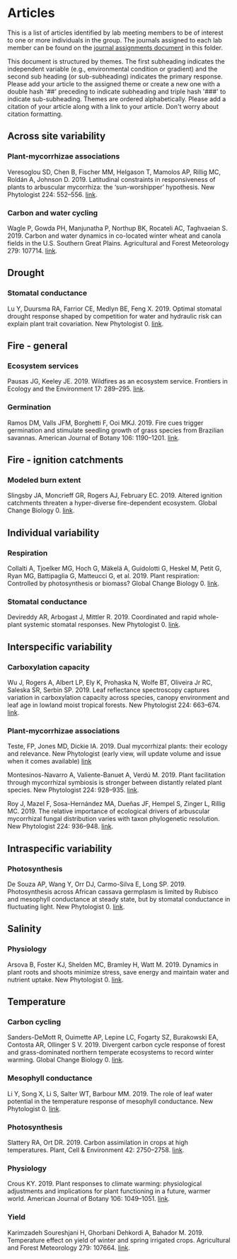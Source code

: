 # Articles
This is a list of articles identified by lab meeting members to be of interest to one
or more individuals in the group. The journals assigned to each lab member can be found
on the [journal assignments document](journal_assignments.md) in this folder.

This document is structured by themes.
The first subheading indicates the independent variable (e.g., environmental condition or gradient)
and the second sub heading (or sub-subheading) indicates the primary response. 
Please add your article to the assigned theme or create
a new one with a double hash '##' preceding to indicate subheading and triple hash '###'
to indicate sub-subheading.
Themes are ordered alphabetically.
Please add a citation of your article along with a link to your article.
Don't worry about citation formatting.


## Across site variability

### Plant-mycorrhizae associations
Veresoglou SD, Chen B, Fischer MM, Helgason T, Mamolos AP, Rillig MC, Roldán A, Johnson D. 2019. 
Latitudinal constraints in responsiveness of plants to arbuscular mycorrhiza: 
the ‘sun-worshipper’ hypothesis. New Phytologist 224: 552–556.
[link](https://nph.onlinelibrary.wiley.com/doi/full/10.1111/nph.15918?campaign=woletoc).

### Carbon and water cycling
Wagle P, Gowda PH, Manjunatha P, Northup BK, Rocateli AC, Taghvaeian S. 2019. 
Carbon and water dynamics in co-located winter wheat and canola fields in the U.S. 
Southern Great Plains. Agricultural and Forest Meteorology 279: 107714.
[link](https://www.sciencedirect.com/science/article/pii/S0168192319303302?via%3Dihub).


## Drought

### Stomatal conductance
Lu Y, Duursma RA, Farrior CE, Medlyn BE, Feng X. 2019. 
Optimal stomatal drought response shaped by competition for water and hydraulic risk 
can explain plant trait covariation. New Phytologist 0.
[link](https://nph.onlinelibrary.wiley.com/doi/abs/10.1111/nph.16207).


## Fire - general

### Ecosystem services
Pausas JG, Keeley JE. 2019. Wildfires as an ecosystem service. 
Frontiers in Ecology and the Environment 17: 289–295.
[link](https://esajournals.onlinelibrary.wiley.com/doi/full/10.1002/fee.2044).

### Germination
Ramos DM, Valls JFM, Borghetti F, Ooi MKJ. 2019. 
Fire cues trigger germination and stimulate seedling growth of grass species from Brazilian savannas. 
American Journal of Botany 106: 1190–1201.
[link](https://bsapubs.onlinelibrary.wiley.com/doi/10.1002/ajb2.1345).


## Fire - ignition catchments

### Modeled burn extent
Slingsby JA, Moncrieff GR, Rogers AJ, February EC. 2019. 
Altered ignition catchments threaten a hyper-diverse fire-dependent ecosystem. Global Change Biology 0.
[link](https://onlinelibrary.wiley.com/doi/abs/10.1111/gcb.14861?campaign=wolacceptedarticle).


## Individual variability

### Respiration
Collalti A, Tjoelker MG, Hoch G, Mäkelä A, Guidolotti G, Heskel M, Petit G, Ryan MG, 
Battipaglia G, Matteucci G, et al. 2019. Plant respiration: Controlled by photosynthesis or biomass? 
Global Change Biology 0.
[link](https://onlinelibrary.wiley.com/doi/abs/10.1111/gcb.14857?campaign=wolacceptedarticle).

### Stomatal conductance
Devireddy AR, Arbogast J, Mittler R. 2019. 
Coordinated and rapid whole-plant systemic stomatal responses. New Phytologist 0.
[link](https://nph.onlinelibrary.wiley.com/doi/full/10.1111/nph.16143?campaign=wolearlyview).


## Interspecific variability

### Carboxylation capacity
Wu J, Rogers A, Albert LP, Ely K, Prohaska N, Wolfe BT, Oliveira Jr RC, Saleska SR, Serbin SP. 2019. 
Leaf reflectance spectroscopy captures variation in carboxylation capacity across species, 
canopy environment and leaf age in lowland moist tropical forests. New Phytologist 224: 663–674.
[link](https://nph.onlinelibrary.wiley.com/doi/full/10.1111/nph.16029?campaign=woletoc).

### Plant-mycorrhizae associations
Teste, FP, Jones MD, Dickie IA. 2019. Dual mycorrhizal plants: their ecology and relevance. New Phytologist
(early view, will update volume and issue when it comes available) 
[link](https://nph.onlinelibrary.wiley.com/doi/abs/10.1111/nph.16190)

Montesinos-Navarro A, Valiente-Banuet A, Verdú M. 2019. Plant facilitation through 
mycorrhizal symbiosis is stronger between distantly related plant species. New Phytologist 224: 928–935.
[link](https://nph.onlinelibrary.wiley.com/doi/10.1111/nph.16051).

Roy J, Mazel F, Sosa-Hernández MA, Dueñas JF, Hempel S, Zinger L, Rillig MC. 2019. 
The relative importance of ecological drivers of arbuscular mycorrhizal fungal 
distribution varies with taxon phylogenetic resolution. New Phytologist 224: 936–948.
[link](https://nph.onlinelibrary.wiley.com/doi/10.1111/nph.16080).


## Intraspecific variability

### Photosynthesis
De Souza AP, Wang Y, Orr DJ, Carmo-Silva E, Long SP. 2019. 
Photosynthesis across African cassava germplasm is limited by Rubisco and mesophyll 
conductance at steady state, but by stomatal conductance in fluctuating light. New Phytologist 0.
[link](https://nph.onlinelibrary.wiley.com/doi/full/10.1111/nph.16142?campaign=wolearlyview).


## Salinity

### Physiology
Arsova B, Foster KJ, Shelden MC, Bramley H, Watt M. 2019. 
Dynamics in plant roots and shoots minimize stress, save energy and maintain water 
and nutrient uptake. New Phytologist 0.
[link](https://nph.onlinelibrary.wiley.com/doi/full/10.1111/nph.15955).


## Temperature

### Carbon cycling
Sanders-DeMott R, Ouimette AP, Lepine LC, Fogarty SZ, Burakowski EA, Contosta AR, Ollinger S V. 2019. 
Divergent carbon cycle response of forest and grass-dominated northern temperate ecosystems 
to record winter warming. Global Change Biology 0.
[link](https://onlinelibrary.wiley.com/doi/abs/10.1111/gcb.14850?campaign=wolacceptedarticle).

### Mesophyll conductance
Li Y, Song X, Li S, Salter WT, Barbour MM. 2019. 
The role of leaf water potential in the temperature response of mesophyll conductance. 
New Phytologist 0.
[link](https://nph.onlinelibrary.wiley.com/doi/abs/10.1111/nph.16214?campaign=wolacceptedarticle).

### Photosynthesis
Slattery RA, Ort DR. 2019. Carbon assimilation in crops at high temperatures. 
Plant, Cell & Environment 42: 2750–2758.
[link](https://onlinelibrary.wiley.com/doi/full/10.1111/pce.13572?campaign=woletoc).

### Physiology
Crous KY. 2019. Plant responses to climate warming: physiological adjustments and 
implications for plant functioning in a future, warmer world. 
American Journal of Botany 106: 1049–1051.
[link](https://bsapubs.onlinelibrary.wiley.com/doi/10.1002/ajb2.1329).

### Yield
Karimzadeh Soureshjani H, Ghorbani Dehkordi A, Bahador M. 2019. 
Temperature effect on yield of winter and spring irrigated crops. 
Agricultural and Forest Meteorology 279: 107664.
[link](https://www.sciencedirect.com/science/article/pii/S0168192319302722?via%3Dihub).

